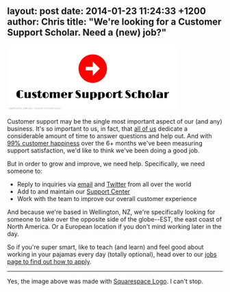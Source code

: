 layout: post
date: 2014-01-23 11:24:33 +1200
author: Chris
title: "We're looking for a Customer Support Scholar. Need a (new) job?"
----

![Customer Support Scholar-logo.png](/media/2014-01-23-Customer-Support-Scholar-logo.png)

<!-- excerpt -->

Customer support may be the single most important aspect of our (and any) business. It's so important to us, in fact, that [all of us](https://iwantmyname.com/about) dedicate a considerable amount of time to answer questions and help out. And with [99% customer happiness](http://public.nicereply.com/iwantmyname) over the 6+ months we've been measuring support satisfaction, we'd like to think we've been doing a good job. 

But in order to grow and improve, we need help. Specifically, we need someone to:

+ Reply to inquiries via [email](https://iwantmyname.com/support) and [Twitter](https://twitter.com/iWantMyName) from all over the world
+ Add to and maintain our [Support Center](http://help.iwantmyname.com/)
+ Work with the team to improve our overall customer experience

And because we're based in Wellington, NZ, we're specifically looking for someone to take over the opposite side of the globe--EST, the east coast of North America. Or a European location if you don't mind working later in the day.

So if you're super smart, like to teach (and learn) and feel good about working in your pajamas every day (totally optional), head over to our [jobs page to find out how to apply](https://iwantmyname.com/jobs/customer-support).

<!-- /excerpt -->

***

Yes, the image above was made with [Squarespace Logo](https://iwantmyname.com/blog/2014/01/need-a-logo-squarespace-has-you-covered.html). I can't stop.
